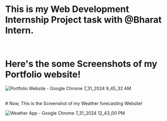 # This is my Web Development Internship Project task with @Bharat Intern. <br><br>
# Here's the some Screenshots of my Portfolio website! <br>
![Portfolio Website - Google Chrome 7_31_2024 9_45_32 AM](https://github.com/user-attachments/assets/de7667c0-ec92-47c2-ba7c-c1ca93d0f43c)


<br>
# Now, This is the Screenshot of my Weather forecasting Website!<br>

![Weather App - Google Chrome 7_31_2024 12_43_00 PM](https://github.com/user-attachments/assets/4d529565-e88d-4fbd-b6f6-628bba194f1e)


